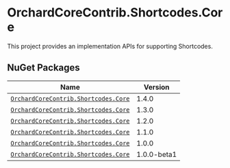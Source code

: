 # OrchardCoreContrib.Shortcodes.Core

This project provides an implementation APIs for supporting Shortcodes.

## NuGet Packages

| Name                                                                                                                  | Version     |
|-----------------------------------------------------------------------------------------------------------------------|-------------|
| [`OrchardCoreContrib.Shortcodes.Core`](https://www.nuget.org/packages/OrchardCoreContrib.Shortcodes.Core/1.4.0)       | 1.4.0       |
| [`OrchardCoreContrib.Shortcodes.Core`](https://www.nuget.org/packages/OrchardCoreContrib.Shortcodes.Core/1.3.0)       | 1.3.0       |
| [`OrchardCoreContrib.Shortcodes.Core`](https://www.nuget.org/packages/OrchardCoreContrib.Shortcodes.Core/1.2.0)       | 1.2.0       |
| [`OrchardCoreContrib.Shortcodes.Core`](https://www.nuget.org/packages/OrchardCoreContrib.Shortcodes.Core/1.1.0)       | 1.1.0       |
| [`OrchardCoreContrib.Shortcodes.Core`](https://www.nuget.org/packages/OrchardCoreContrib.Shortcodes.Core/1.0.0)       | 1.0.0       |
| [`OrchardCoreContrib.Shortcodes.Core`](https://www.nuget.org/packages/OrchardCoreContrib.Shortcodes.Core/1.0.0-beta1) | 1.0.0-beta1 |
